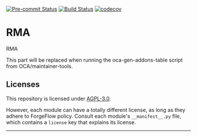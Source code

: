 
<!-- /!\ Non OCA Context : Set here the badge of your runbot / runboat instance. -->
[![Pre-commit Status](https://github.com/ForgeFlow/stock-rma/actions/workflows/pre-commit.yml/badge.svg?branch=17.0)](https://github.com/ForgeFlow/stock-rma/actions/workflows/pre-commit.yml?query=branch%3A17.0)
[![Build Status](https://github.com/ForgeFlow/stock-rma/actions/workflows/test.yml/badge.svg?branch=17.0)](https://github.com/ForgeFlow/stock-rma/actions/workflows/test.yml?query=branch%3A17.0)
[![codecov](https://codecov.io/gh/ForgeFlow/stock-rma/branch/17.0/graph/badge.svg)](https://codecov.io/gh/ForgeFlow/stock-rma)
<!-- /!\ Non OCA Context : Set here the badge of your translation instance. -->

<!-- /!\ do not modify above this line -->

# RMA

RMA

<!-- /!\ do not modify below this line -->

<!-- prettier-ignore-start -->

[//]: # (addons)

This part will be replaced when running the oca-gen-addons-table script from OCA/maintainer-tools.

[//]: # (end addons)

<!-- prettier-ignore-end -->

## Licenses

This repository is licensed under [AGPL-3.0](LICENSE).

However, each module can have a totally different license, as long as they adhere to ForgeFlow
policy. Consult each module's `__manifest__.py` file, which contains a `license` key
that explains its license.

----
<!-- /!\ Non OCA Context : Set here the full description of your organization. -->
